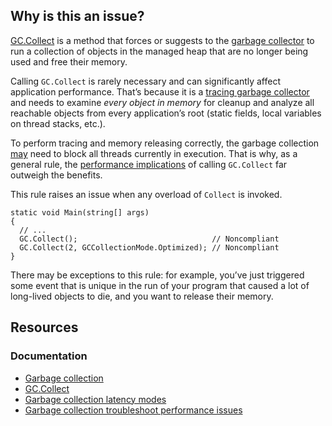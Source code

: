 ## Why is this an issue?

[GC.Collect](https://learn.microsoft.com/en-us/dotnet/api/system.gc.collect) is a method that forces or suggests to the [garbage collector](https://learn.microsoft.com/en-us/dotnet/standard/garbage-collection/) to run a collection of objects in the managed heap
that are no longer being used and free their memory.

Calling `GC.Collect` is rarely necessary and can significantly affect application performance. That’s because it is a [tracing garbage collector](https://en.wikipedia.org/wiki/Tracing_garbage_collection) and needs to examine *every object in memory* for
cleanup and analyze all reachable objects from every application’s root (static fields, local variables on thread stacks, etc.).

To perform tracing and memory releasing correctly, the garbage collection [may](https://learn.microsoft.com/en-us/dotnet/standard/garbage-collection/latency) need to block all threads currently in execution. That is
why, as a general rule, the [performance implications](https://learn.microsoft.com/en-us/dotnet/standard/garbage-collection/performance#troubleshoot-performance-issues)
of calling `GC.Collect` far outweigh the benefits.

This rule raises an issue when any overload of `Collect` is invoked.

    static void Main(string[] args)
    {
      // ...
      GC.Collect();                              // Noncompliant
      GC.Collect(2, GCCollectionMode.Optimized); // Noncompliant
    }

There may be exceptions to this rule: for example, you’ve just triggered some event that is unique in the run of your program that caused a lot of
long-lived objects to die, and you want to release their memory.

## Resources

### Documentation

-   [Garbage collection](https://learn.microsoft.com/en-us/dotnet/standard/garbage-collection/)
-   [GC.Collect](https://learn.microsoft.com/en-us/dotnet/api/system.gc.collect)
-   [Garbage collection latency modes](https://learn.microsoft.com/en-us/dotnet/standard/garbage-collection/latency)
-   [Garbage collection
  troubleshoot performance issues](https://learn.microsoft.com/en-us/dotnet/standard/garbage-collection/performance#troubleshoot-performance-issues)